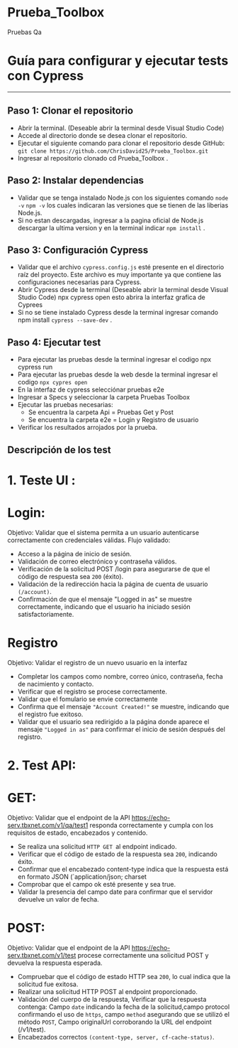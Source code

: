 # Prueba_Toolbox
Pruebas Qa
# Guía para configurar y ejecutar tests con Cypress
-------

## Paso 1: Clonar el repositorio
* Abrir la terminal. (Deseable abrir la terminal desde Visual Studio Code)
* Accede al directorio donde se desea clonar el repositorio.
* Ejecutar el siguiente comando para clonar el repositorio desde GitHub:
   `git clone https://github.com/ChrisDavid25/Prueba_Toolbox.git`
* Ingresar al repositorio clonado cd Prueba_Toolbox .

## Paso 2: Instalar dependencias
* Validar que se tenga instalado Node.js con los siguientes comando `node -v`
`npm -v` los cuales indicaran las versiones que se tienen de las liberias Node.js.
* Si no estan descargadas, ingresar a la pagina oficial de Node.js descargar la ultima version y en la terminal indicar `npm install` .

## Paso 3: Configuración Cypress
* Validar que el archivo `cypress.config.js` esté presente en el directorio raíz del proyecto. Este archivo es muy importante ya que contiene las configuraciones necesarias para Cypress.
* Abrir Cypress desde la terminal (Deseable abrir la terminal desde Visual Studio Code) npx cypress open esto abrira la interfaz grafica de Cyprees
* Si no se tiene instalado Cypress desde la terminal ingresar comando npm install `cypress --save-dev` .

## Paso 4: Ejecutar test 
* Para ejecutar las pruebas desde la terminal ingresar el codigo npx cypress run
* Para ejecutar las pruebas desde la web desde la terminal ingresar el codigo `npx cypres open`
* En la interfaz de cypress selecciónar pruebas e2e
* Ingresar a Specs y seleccionar la carpeta Pruebas Toolbox
* Ejecutar las pruebas necesarias:
   - Se encuentra la carpeta Api = Pruebas Get y Post
   - Se encuentra la carpeta e2e = Login y Registro de usuario
* Verificar los resultados arrojados por la prueba.

## Descripción de los test 
# 1. Teste UI : 
# Login:
Objetivo: Validar que el sistema permita a un usuario autenticarse correctamente con credenciales válidas.
Flujo validado:
* Acceso a la página de inicio de sesión.
* Validación de correo electrónico y contraseña válidos.
* Verificación de la solicitud POST /login para asegurarse de que el código de respuesta sea `200` (éxito).
* Validación de la redirección hacia la página de cuenta de usuario `(/account)`.
* Confirmación de que el mensaje "Logged in as" se muestre correctamente, indicando que el usuario ha iniciado sesión satisfactoriamente.
# Registro
Objetivo: Validar el registro de un nuevo usuario en la interfaz
* Completar los campos como nombre, correo único, contraseña, fecha de nacimiento y contacto.
* Verificar que el registro se procese correctamente.
* Validar que el fomulario se envie correctamente
* Confirma que el mensaje `"Account Created!"` se muestre, indicando que el registro fue exitoso.
* Validar que el usuario sea redirigido a la página donde aparece el mensaje `"Logged in as"` para confirmar el inicio de sesión después del registro.
# 2. Test API:
# GET:
Objetivo: Validar que el endpoint de la API https://echo-serv.tbxnet.com/v1/qa/test1 responda correctamente y cumpla con los requisitos de estado, encabezados y contenido.
* Se realiza una solicitud `HTTP GET `al endpoint indicado.
* Verificar que el código de estado de la respuesta sea `200`, indicando éxito.
* Confirmar que el encabezado content-type indica que la respuesta está en formato JSON (`application/json; charset
* Comprobar que el campo ok esté presente y sea true.
* Validar la presencia del campo date para confirmar que el servidor devuelve un valor de fecha.
# POST:
Objetivo: Validar que el endpoint de la API https://echo-serv.tbxnet.com/v1/test procese correctamente una solicitud POST y devuelva la respuesta esperada.
* Compruebar que el código de estado HTTP sea `200`, lo cual indica que la solicitud fue exitosa.
* Realizar una solicitud HTTP POST al endpoint proporcionado.
* Validación del cuerpo de la respuesta, Verificar que la respuesta contenga: Campo `date` indicando la fecha de la solicitud,campo protocol confirmando el uso de `https`, campo `method` asegurando que se utilizó el método `POST`, Campo originalUrl corroborando la URL del endpoint (/v1/test).
* Encabezados correctos `(content-type, server, cf-cache-status)`.

   
